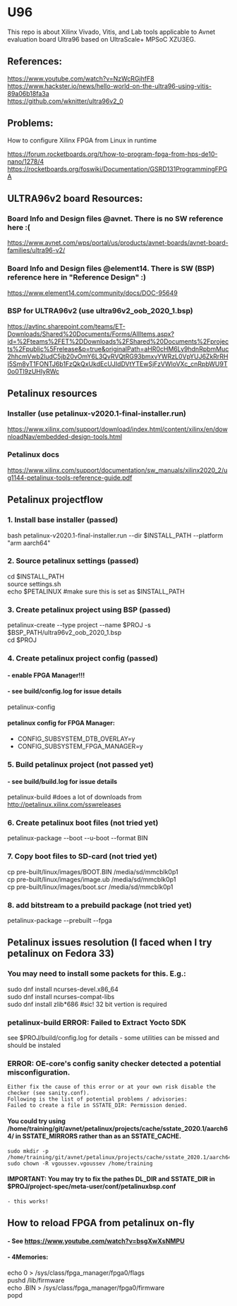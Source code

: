 # U96

This repo is about Xilinx Vivado, Vitis, and Lab tools applicable to Avnet evaluation board Ultra96 based on UltraScale+ MPSoC XZU3EG. 

## References: 

https://www.youtube.com/watch?v=NzWcRGjhfF8  
https://www.hackster.io/news/hello-world-on-the-ultra96-using-vitis-89a06b18fa3a  
https://github.com/wknitter/ultra96v2_0


## Problems: 

How to configure Xilinx FPGA from Linux in runtime  

https://forum.rocketboards.org/t/how-to-program-fpga-from-hps-de10-nano/1278/4  
https://rocketboards.org/foswiki/Documentation/GSRD131ProgrammingFPGA  



## ULTRA96v2 board Resources:
### Board Info and Design files @avnet. There is no SW reference here :(
https://www.avnet.com/wps/portal/us/products/avnet-boards/avnet-board-families/ultra96-v2/
### Board Info and Design files @element14. There is SW (BSP) reference here in "Reference Design" :)
https://www.element14.com/community/docs/DOC-95649 
### BSP for ULTRA96v2 (use ultra96v2_oob_2020_1.bsp)
https://avtinc.sharepoint.com/teams/ET-Downloads/Shared%20Documents/Forms/AllItems.aspx?id=%2Fteams%2FET%2DDownloads%2FShared%20Documents%2Fprojects%2Fpublic%5Frelease&p=true&originalPath=aHR0cHM6Ly9hdnRpbmMuc2hhcmVwb2ludC5jb20vOmY6L3QvRVQtRG93bmxvYWRzL0VpYUJ6ZkRrRHI5Sm8yT1FONTJ6b1FzQkQxUkdEcUJIdDVtYTEwSjFzVWloVXc_cnRpbWU9T0o0Tl9zUHIyRWc

## Petalinux resources
### Installer (use petalinux-v2020.1-final-installer.run)
https://www.xilinx.com/support/download/index.html/content/xilinx/en/downloadNav/embedded-design-tools.html
### Petalinux docs
https://www.xilinx.com/support/documentation/sw_manuals/xilinx2020_2/ug1144-petalinux-tools-reference-guide.pdf

## Petalinux projectflow
### 1. Install base installer (passed)
bash petalinux-v2020.1-final-installer.run --dir $INSTALL_PATH --platform "arm aarch64"

### 2. Source petalinux settings  (passed)
cd $INSTALL_PATH  
source settings.sh  
echo $PETALINUX  #make sure this is set as $INSTALL_PATH  

### 3. Create petalinux project using BSP  (passed)
petalinux-create --type project --name $PROJ -s $BSP_PATH/ultra96v2_oob_2020_1.bsp  
cd $PROJ  

### 4. Create petalinux project config  (passed)
#### - enable FPGA Manager!!!  
#### - see build/config.log for issue details  
petalinux-config  
#### petalinux config for FPGA Manager:
  - CONFIG_SUBSYSTEM_DTB_OVERLAY=y  
  - CONFIG_SUBSYSTEM_FPGA_MANAGER=y  

### 5. Build petalinux project (not passed yet)
####  - see build/build.log for issue details
petalinux-build  #does a lot of downloads from http://petalinux.xilinx.com/sswreleases  

### 6. Create petalinux boot files (not tried yet)
petalinux-package --boot --u-boot --format BIN  

### 7. Copy boot files to SD-card (not tried yet)
cp pre-built/linux/images/BOOT.BIN  /media/sd/mmcblk0p1  
cp pre-built/linux/images/image.ub  /media/sd/mmcblk0p1  
cp pre-built/linux/images/boot.scr  /media/sd/mmcblk0p1  

### 8. add bitstream to a prebuild package (not tried yet)
petalinux-package --prebuilt --fpga <FPGA bitstream>  
 


## Petalinux issues resolution (I faced when I try petalinux on Fedora 33) 
 
### You may need to install some packets for this. E.g.: 
  sudo dnf install ncurses-devel.x86_64  
  sudo dnf install ncurses-compat-libs  
  sudo dnf install zlib*686 #sic! 32 bit vertion is required  
 
### petalinux-build ERROR: Failed to Extract Yocto SDK 
  see $PROJ/build/config.log for details - some utilities can be missed and should be instaled  
 
### ERROR:  OE-core's config sanity checker detected a potential misconfiguration. 
    Either fix the cause of this error or at your own risk disable the checker (see sanity.conf).  
    Following is the list of potential problems / advisories:  
    Failed to create a file in SSTATE_DIR: Permission denied.  
#### You could try using /home/training/git/avnet/petalinux/projects/cache/sstate_2020.1/aarch64/ in SSTATE_MIRRORS rather than as an SSTATE_CACHE. 
    sudo mkdir -p /home/training/git/avnet/petalinux/projects/cache/sstate_2020.1/aarch64/  
    sudo chown -R vgoussev.vgoussev /home/training  
#### IMPORTANT: You may try to fix the pathes DL_DIR and SSTATE_DIR in $PROJ/project-spec/meta-user/conf/petalinuxbsp.conf  
    - this works!  
 

## How to reload FPGA from petalinux on-fly 
#### - See https://www.youtube.com/watch?v=bsgXwXsNMPU 
#### - 4Memories: 
echo 0 > /sys/class/fpga_manager/fpga0/flags  
pushd /lib/firmware  
echo <fpga stream file converted to BIN firmat>.BIN > /sys/class/fpga_manager/fpga0/firmware  
popd  

